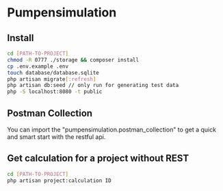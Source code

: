 # Pumpensimulation

## Install
```bash
cd [PATH-TO-PROJECT]
chmod -R 0777 ./storage && composer install
cp .env.example .env
touch database/database.sqlite
php artisan migrate[:refresh]
php artisan db:seed // only run for generating test data
php -S localhost:8080 -t public
```

## Postman Collection
You can import the "pumpensimulation.postman_collection" to get a quick and smart start with the restful api.

## Get calculation for a project without REST
```bash
cd [PATH-TO-PROJECT]
php artisan project:calculation ID
```
